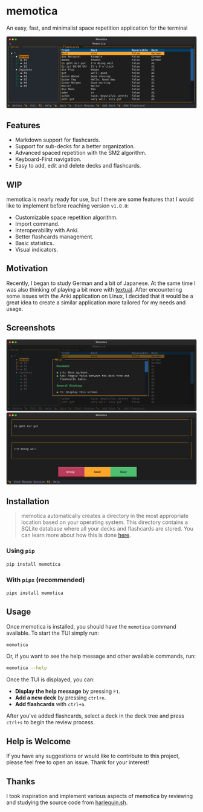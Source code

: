 # memotica

An easy, fast, and minimalist space repetition application for the terminal

![Main screen screenshot](./assets/memotica_tui.svg)

## Features

- Markdown support for flashcards.
- Support for sub-decks for a better organization.
- Advanced spaced repetition with the SM2 algorithm.
- Keyboard-First navigation.
- Easy to add, edit and delete decks and flashcards.

## WIP

memotica is nearly ready for use, but I there are some features that I would like to implement before reaching version `v1.0.0`:

- Customizable space repetition algorithm.
- Import command.
- Interoperability with Anki.
- Better flashcards management.
- Basic statistics.
- Visual indicators.

## Motivation

Recently, I began to study German and a bit of Japanese. At the same time I was also thinking of playing a bit more with [textual](https://textual.textualize.io/). After encountering some issues with the Anki application on Linux, I decided that it would be a great idea to create a similar application more tailored for my needs and usage.

## Screenshots

![Help modal](./assets/memotica_help.svg)
![Review Screen](./assets/memotica_review_answer.svg)

## Installation

> memotica automatically creates a directory in the most appropriate location based on your operating system. This directory contains a SQLite database where all your decks and flashcards are stored. You can learn more about how this is done [here](https://click.palletsprojects.com/en/8.1.x/api/#click.get_app_dir).

### Using `pip`

```bash
pip install memotica
```

### With `pipx` (recommended)

```bash
pipx install memotica
```

## Usage

Once memotica is installed, you should have the `memotica` command available. To start the TUI simply run:

```bash
memotica
```

Or, if you want to see the help message and other available commands, run:

```bash
memotica --help
```

Once the TUI is displayed, you can:

- **Display the help message** by pressing `F1`.
- **Add a new deck** by pressing `ctrl+n`.
- **Add flashcards** with `ctrl+a`.

After you've added flashcards, select a deck in the deck tree and press `ctrl+s` to begin the review process.

## Help is Welcome

If you have any suggestions or would like to contribute to this project, please feel free to open an issue. Thank for your interest!

## Thanks

I took inspiration and implement various aspects of memotica by reviewing and studying the source code from [harlequin.sh](https://harlequin.sh/).

